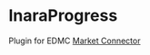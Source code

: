# InaraProgress

Plugin for EDMC  [Market Connector](https://github.com/EDCD/EDMarketConnector/wiki)

[](https://github.com/mauxion2/InaraProgress/blob/main/InaraProgress.jpg)




